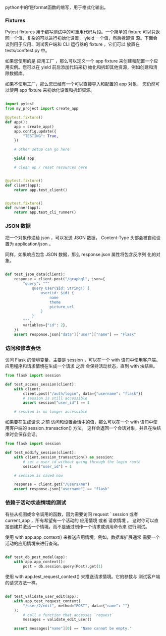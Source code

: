 python中的f是format函数的缩写，用于格式化输出。

### Fixtures
Pytest fixtures 用于编写测试中的可重用代码片段。一个简单的 fixture 可以只返回一个值，复杂的可以进行初始化设置， yield 一个值，然后拆卸资 源。下面会谈到用于应用、测试客户端和 CLI 运行器的 fixture ，它们可以 放置在 tests/conftest.py 中。

如果您使用的是 应用工厂 ，那么可以定义一个 app fixture 来创建和配置一个应用实例。您可以在 yield 前后添加代码来初 始化和拆卸其他资源，例如创建和清除数据库。

如果不使用工厂，那么您已经有一个可以直接导入和配置的 app 对象， 您仍然可以使用 app fixture 来初始化设置和拆卸资源。

```Python

import pytest
from my_project import create_app

@pytest.fixture()
def app():
    app = create_app()
    app.config.update({
        "TESTING": True,
    })

    # other setup can go here

    yield app

    # clean up / reset resources here


@pytest.fixture()
def client(app):
    return app.test_client()


@pytest.fixture()
def runner(app):
    return app.test_cli_runner()

```




### JSON 数据
把一个对象传递给 json ，可以发送 JSON 数据， Content-Type 头部会被自动设置为 application/json 。

同样，如果响应包含 JSON 数据，那么 response.json 属性将包含反序列 化的对象。

```Python

def test_json_data(client):
    response = client.post("/graphql", json={
        "query": """
            query User($id: String!) {
                user(id: $id) {
                    name
                    theme
                    picture_url
                }
            }
        """,
        variables={"id": 2},
    })
    assert response.json["data"]["user"]["name"] == "Flask"

```


### 访问和修改会话
访问 Flask 的情境变量，主要是 session ，可以在一个 with 语句中使用客户端。应用程序和请求情境在生成一个请求 之后 会保持活动状态，直到 with 块结束。

```Python
from flask import session

def test_access_session(client):
    with client:
        client.post("/auth/login", data={"username": "flask"})
        # session is still accessible
        assert session["user_id"] == 1

    # session is no longer accessible
```

如果要在生成请求 之前 访问和设置会话中的值，那么可以在一个 with 语句中使用客户端的 session_transaction() 方法。 这样会返回一个会话对象，并且在块结束时会保存会话。

```Python
from flask import session

def test_modify_session(client):
    with client.session_transaction() as session:
        # set a user id without going through the login route
        session["user_id"] = 1

    # session is saved now

    response = client.get("/users/me")
    assert response.json["username"] == "flask"
```



### 依赖于活动状态情境的测试
有些从视图或命令调用的函数，因为需要访问 request ` session 或者 current_app ，所有希望有一个活动的 应用情境 或者 请求情境 。 这时你可以直接创建并激活一个情境，而不是通过制作一个请求或调用命令来 进行测试。

使用 with app.app_context() 来推送应用情境。例如，数据库扩展通常 需要一个活动的应用情境来进行查询。

```Python

def test_db_post_model(app):
    with app.app_context():
        post = db.session.query(Post).get(1)

```
使用 with app.test_request_context() 来推送请求情境。它的参数与 测试客户端的请求方法一样。

```Python

def test_validate_user_edit(app):
    with app.test_request_context(
        "/user/2/edit", method="POST", data={"name": ""}
    ):
        # call a function that accesses `request`
        messages = validate_edit_user()

    assert messages["name"][0] == "Name cannot be empty."

```